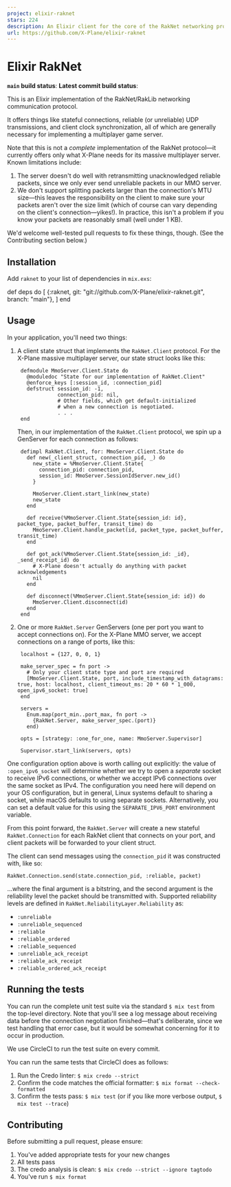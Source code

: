 ```yaml
---
project: elixir-raknet
stars: 224
description: An Elixir client for the core of the RakNet networking protocol, useful for games and other latency-sensitive applications that typically rely on UDP
url: https://github.com/X-Plane/elixir-raknet
---
```


Elixir RakNet
=============

**`main` build status**: **Latest commit build status**:

This is an Elixir implementation of the RakNet/RakLib networking communication protocol.

It offers things like stateful connections, reliable (or unreliable) UDP transmissions, and client clock synchronization, all of which are generally necessary for implementing a multiplayer game server.

Note that this is not a _complete_ implementation of the RakNet protocol—it currently offers only what X-Plane needs for its massive multiplayer server. Known limitations include:

1.  The server doesn't do well with retransmitting unacknowledged reliable packets, since we only ever send unreliable packets in our MMO server.
2.  We don't support splitting packets larger than the connection's MTU size—this leaves the responsibility on the client to make sure your packets aren't over the size limit (which of course can vary depending on the client's connection—yikes!). In practice, this isn't a problem if you know your packets are reasonably small (well under 1 KB).

We'd welcome well-tested pull requests to fix these things, though. (See the Contributing section below.)

Installation
------------

Add `raknet` to your list of dependencies in `mix.exs`:

def deps do
  \[
    {:raknet, git: "git://github.com/X-Plane/elixir-raknet.git", branch: "main"},
  \]
end

Usage
-----

In your application, you'll need two things:

1.  A client state struct that implements the `RakNet.Client` protocol. For the X-Plane massive multiplayer server, our state struct looks like this:
    
    ```
     defmodule MmoServer.Client.State do
       @moduledoc "State for our implementation of RakNet.Client"
       @enforce_keys [:session_id, :connection_pid]
       defstruct session_id: -1,
                 connection_pid: nil,
                 # Other fields, which get default-initialized
                 # when a new connection is negotiated. 
                 . . . 
     end
    ```
    
    Then, in our implementation of the `RakNet.Client` protocol, we spin up a GenServer for each connection as follows:
    
    ```
     defimpl RakNet.Client, for: MmoServer.Client.State do
       def new(_client_struct, connection_pid, _) do
         new_state = %MmoServer.Client.State{
           connection_pid: connection_pid,
           session_id: MmoServer.SessionIdServer.new_id()
         }
    
         MmoServer.Client.start_link(new_state)
         new_state
       end
     
       def receive(%MmoServer.Client.State{session_id: id}, packet_type, packet_buffer, transit_time) do
         MmoServer.Client.handle_packet(id, packet_type, packet_buffer, transit_time)
       end
     
       def got_ack(%MmoServer.Client.State{session_id: _id}, _send_receipt_id) do
         # X-Plane doesn't actually do anything with packet acknowledgements
         nil
       end
     
       def disconnect(%MmoServer.Client.State{session_id: id}) do
         MmoServer.Client.disconnect(id)
       end
     end
    ```
    
2.  One or more `RakNet.Server` GenServers (one per port you want to accept connections on). For the X-Plane MMO server, we accept connections on a range of ports, like this:
    
    ```
     localhost = {127, 0, 0, 1}
    
     make_server_spec = fn port ->
       # Only your client state type and port are required 
       [MmoServer.Client.State, port, include_timestamp_with_datagrams: true, host: localhost, client_timeout_ms: 20 * 60 * 1_000, open_ipv6_socket: true]
     end
    
     servers =
       Enum.map(port_min..port_max, fn port ->
         {RakNet.Server, make_server_spec.(port)}
       end)
    
     opts = [strategy: :one_for_one, name: MmoServer.Supervisor]
    
     Supervisor.start_link(servers, opts)
    ```
    

One configuration option above is worth calling out explicitly: the value of `:open_ipv6_socket` will determine whether we try to open a _separate_ socket to receive IPv6 connections, or whether we accept IPv6 connections over the same socket as IPv4. The configuration you need here will depend on your OS configuration, but in general, Linux systems default to sharing a socket, while macOS defaults to using separate sockets. Alternatively, you can set a default value for this using the `SEPARATE_IPV6_PORT` environment variable.

From this point forward, the `RakNet.Server` will create a new stateful `RakNet.Connection` for each RakNet client that connects on your port, and client packets will be forwarded to your client struct.

The client can send messages using the `connection_pid` it was constructed with, like so:

```
RakNet.Connection.send(state.connection_pid, :reliable, packet)
```

...where the final argument is a bitstring, and the second argument is the reliability level the packet should be transmitted with. Supported reliability levels are defined in `RakNet.ReliabilityLayer.Reliability` as:

-   `:unreliable`
-   `:unreliable_sequenced`
-   `:reliable`
-   `:reliable_ordered`
-   `:reliable_sequenced`
-   `:unreliable_ack_receipt`
-   `:reliable_ack_receipt`
-   `:reliable_ordered_ack_receipt`

Running the tests
-----------------

You can run the complete unit test suite via the standard `$ mix test` from the top-level directory. Note that you'll see a log message about receiving data before the connection negotiation finished—that's deliberate, since we test handling that error case, but it would be somewhat concerning for it to occur in production.

We use CircleCI to run the test suite on every commit.

You can run the same tests that CircleCI does as follows:

1.  Run the Credo linter: `$ mix credo --strict`
2.  Confirm the code matches the official formatter: `$ mix format --check-formatted`
3.  Confirm the tests pass: `$ mix test` (or if you like more verbose output, `$ mix test --trace`)

Contributing
------------

Before submitting a pull request, please ensure:

1.  You've added appropriate tests for your new changes
2.  All tests pass
3.  The credo analysis is clean: `$ mix credo --strict --ignore tagtodo`
4.  You've run `$ mix format`
